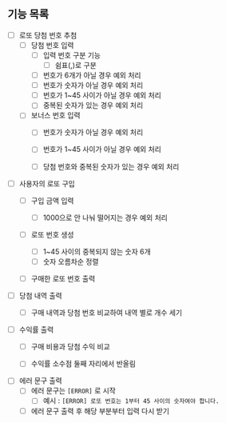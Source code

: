 ## 기능 목록

- [ ] 로또 당첨 번호 추첨
    - [ ] 당첨 번호 입력
        - [ ] 입력 번호 구분 기능
            - [ ] 쉼표(,)로 구분
        - [ ] 번호가 6개가 아닐 경우 예외 처리
        - [ ] 번호가 숫자가 아닐 경우 예외 처리
        - [ ] 번호가 1~45 사이가 아닐 경우 예외 처리
        - [ ] 중복된 숫자가 있는 경우 예외 처리
    - [ ] 보너스 번호 입력
        - [ ] 번호가 숫자가 아닐 경우 예외 처리
        - [ ] 번호가 1~45 사이가 아닐 경우 예외 처리
        - [ ] 당첨 번호와 중복된 숫자가 있는 경우 예외 처리


- [ ] 사용자의 로또 구입
    - [ ] 구입 금액 입력
        - [ ] 1000으로 안 나눠 떨어지는 경우 예외 처리
    - [ ] 로또 번호 생성
        - [ ] 1~45 사이의 중복되지 않는 숫자 6개
        - [ ] 숫자 오름차순 정렬
    - [ ] 구매한 로또 번호 출력


- [ ] 당첨 내역 출력
    - [ ] 구매 내역과 당첨 번호 비교하여 내역 별로 개수 세기


- [ ] 수익률 출력
    - [ ] 구매 비용과 당첨 수익 비교
    - [ ] 수익률 소수점 둘째 자리에서 반올림


- [ ] 에러 문구 출력
    - [ ] 에러 문구는 `[ERROR]` 로 시작
        - [ ] 예시 : `[ERROR] 로또 번호는 1부터 45 사이의 숫자여야 합니다.`
    - [ ] 에러 문구 출력 후 해당 부분부터 입력 다시 받기